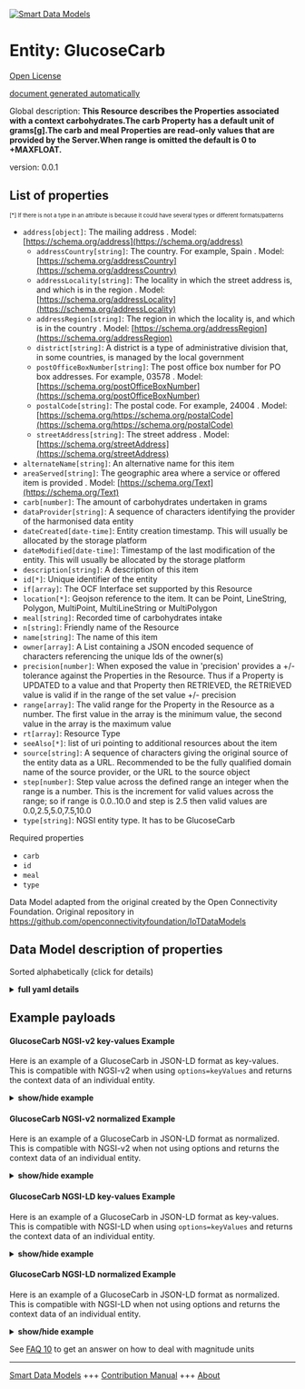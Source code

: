 <!-- 10-Header -->  
[![Smart Data Models](https://smartdatamodels.org/wp-content/uploads/2022/01/SmartDataModels_logo.png "Logo")](https://smartdatamodels.org)  
Entity: GlucoseCarb  
===================<!-- /10-Header -->  
<!-- 15-License -->  
[Open License](https://github.com/smart-data-models//dataModel.OCF/blob/master/GlucoseCarb/LICENSE.md)  
[document generated automatically](https://docs.google.com/presentation/d/e/2PACX-1vTs-Ng5dIAwkg91oTTUdt8ua7woBXhPnwavZ0FxgR8BsAI_Ek3C5q97Nd94HS8KhP-r_quD4H0fgyt3/pub?start=false&loop=false&delayms=3000#slide=id.gb715ace035_0_60)  
<!-- /15-License -->  
<!-- 20-Description -->  
Global description: **This Resource describes the Properties associated with a context carbohydrates.The carb Property has a default unit of grams[g].The carb and meal Properties are read-only values that are provided by the Server.When range is omitted the default is 0 to +MAXFLOAT.**  
version: 0.0.1  
<!-- /20-Description -->  
<!-- 30-PropertiesList -->  

## List of properties  

<sup><sub>[*] If there is not a type in an attribute is because it could have several types or different formats/patterns</sub></sup>  
- `address[object]`: The mailing address  . Model: [https://schema.org/address](https://schema.org/address)	- `addressCountry[string]`: The country. For example, Spain  . Model: [https://schema.org/addressCountry](https://schema.org/addressCountry)  
	- `addressLocality[string]`: The locality in which the street address is, and which is in the region  . Model: [https://schema.org/addressLocality](https://schema.org/addressLocality)  
	- `addressRegion[string]`: The region in which the locality is, and which is in the country  . Model: [https://schema.org/addressRegion](https://schema.org/addressRegion)  
	- `district[string]`: A district is a type of administrative division that, in some countries, is managed by the local government    
	- `postOfficeBoxNumber[string]`: The post office box number for PO box addresses. For example, 03578  . Model: [https://schema.org/postOfficeBoxNumber](https://schema.org/postOfficeBoxNumber)  
	- `postalCode[string]`: The postal code. For example, 24004  . Model: [https://schema.org/https://schema.org/postalCode](https://schema.org/https://schema.org/postalCode)  
	- `streetAddress[string]`: The street address  . Model: [https://schema.org/streetAddress](https://schema.org/streetAddress)  
- `alternateName[string]`: An alternative name for this item  - `areaServed[string]`: The geographic area where a service or offered item is provided  . Model: [https://schema.org/Text](https://schema.org/Text)- `carb[number]`: The amount of carbohydrates undertaken in grams  - `dataProvider[string]`: A sequence of characters identifying the provider of the harmonised data entity  - `dateCreated[date-time]`: Entity creation timestamp. This will usually be allocated by the storage platform  - `dateModified[date-time]`: Timestamp of the last modification of the entity. This will usually be allocated by the storage platform  - `description[string]`: A description of this item  - `id[*]`: Unique identifier of the entity  - `if[array]`: The OCF Interface set supported by this Resource  - `location[*]`: Geojson reference to the item. It can be Point, LineString, Polygon, MultiPoint, MultiLineString or MultiPolygon  - `meal[string]`: Recorded time of carbohydrates intake  - `n[string]`: Friendly name of the Resource  - `name[string]`: The name of this item  - `owner[array]`: A List containing a JSON encoded sequence of characters referencing the unique Ids of the owner(s)  - `precision[number]`: When exposed the value in 'precision' provides a +/- tolerance against the Properties in the Resource. Thus if a Property is UPDATED to a value and that Property then RETRIEVED, the RETRIEVED value is valid if in the range of the set value +/- precision  - `range[array]`: The valid range for the Property in the Resource as a number. The first value in the array is the minimum value, the second value in the array is the maximum value  - `rt[array]`: Resource Type  - `seeAlso[*]`: list of uri pointing to additional resources about the item  - `source[string]`: A sequence of characters giving the original source of the entity data as a URL. Recommended to be the fully qualified domain name of the source provider, or the URL to the source object  - `step[number]`: Step value across the defined range an integer when the range is a number.  This is the increment for valid values across the range; so if range is 0.0..10.0 and step is 2.5 then valid values are 0.0,2.5,5.0,7.5,10.0  - `type[string]`: NGSI entity type. It has to be GlucoseCarb  <!-- /30-PropertiesList -->  
<!-- 35-RequiredProperties -->  
Required properties  
- `carb`  - `id`  - `meal`  - `type`  <!-- /35-RequiredProperties -->  
<!-- 40-RequiredProperties -->  
Data Model adapted from the original created by the Open Connectivity Foundation. Original repository in https://github.com/openconnectivityfoundation/IoTDataModels  
<!-- /40-RequiredProperties -->  
<!-- 50-DataModelHeader -->  
## Data Model description of properties  
Sorted alphabetically (click for details)  
<!-- /50-DataModelHeader -->  
<!-- 60-ModelYaml -->  
<details><summary><strong>full yaml details</strong></summary>    
```yaml  
GlucoseCarb:    
  description: 'This Resource describes the Properties associated with a context carbohydrates.The carb Property has a default unit of grams[g].The carb and meal Properties are read-only values that are provided by the Server.When range is omitted the default is 0 to +MAXFLOAT.'    
  properties:    
    address:    
      description: The mailing address    
      properties:    
        addressCountry:    
          description: 'The country. For example, Spain'    
          type: string    
          x-ngsi:    
            model: https://schema.org/addressCountry    
            type: Property    
        addressLocality:    
          description: 'The locality in which the street address is, and which is in the region'    
          type: string    
          x-ngsi:    
            model: https://schema.org/addressLocality    
            type: Property    
        addressRegion:    
          description: 'The region in which the locality is, and which is in the country'    
          type: string    
          x-ngsi:    
            model: https://schema.org/addressRegion    
            type: Property    
        district:    
          description: 'A district is a type of administrative division that, in some countries, is managed by the local government'    
          type: string    
          x-ngsi:    
            type: Property    
        postOfficeBoxNumber:    
          description: 'The post office box number for PO box addresses. For example, 03578'    
          type: string    
          x-ngsi:    
            model: https://schema.org/postOfficeBoxNumber    
            type: Property    
        postalCode:    
          description: 'The postal code. For example, 24004'    
          type: string    
          x-ngsi:    
            model: https://schema.org/https://schema.org/postalCode    
            type: Property    
        streetAddress:    
          description: The street address    
          type: string    
          x-ngsi:    
            model: https://schema.org/streetAddress    
            type: Property    
        streetNr:    
          description: Number identifying a specific property on a public street    
          type: string    
          x-ngsi:    
            type: Property    
      type: object    
      x-ngsi:    
        model: https://schema.org/address    
        type: Property    
    alternateName:    
      description: An alternative name for this item    
      type: string    
      x-ngsi:    
        type: Property    
    areaServed:    
      description: The geographic area where a service or offered item is provided    
      type: string    
      x-ngsi:    
        model: https://schema.org/Text    
        type: Property    
    carb:    
      description: The amount of carbohydrates undertaken in grams    
      minimum: 0.0    
      readOnly: true    
      type: number    
      x-ngsi:    
        type: Property    
    dataProvider:    
      description: A sequence of characters identifying the provider of the harmonised data entity    
      type: string    
      x-ngsi:    
        type: Property    
    dateCreated:    
      description: Entity creation timestamp. This will usually be allocated by the storage platform    
      format: date-time    
      type: string    
      x-ngsi:    
        type: Property    
    dateModified:    
      description: Timestamp of the last modification of the entity. This will usually be allocated by the storage platform    
      format: date-time    
      type: string    
      x-ngsi:    
        type: Property    
    description:    
      description: A description of this item    
      type: string    
      x-ngsi:    
        type: Property    
    id:    
      anyOf:    
        - description: Identifier format of any NGSI entity    
          maxLength: 256    
          minLength: 1    
          pattern: ^[\w\-\.\{\}\$\+\*\[\]`|~^@!,:\\]+$    
          type: string    
          x-ngsi:    
            type: Property    
        - description: Identifier format of any NGSI entity    
          format: uri    
          type: string    
          x-ngsi:    
            type: Property    
      description: Unique identifier of the entity    
      x-ngsi:    
        type: Property    
    if:    
      description: The OCF Interface set supported by this Resource    
      items:    
        enum:    
          - oic.if.s    
          - oic.if.baseline    
        maxLength: 64    
        type: string    
      minItems: 1    
      readOnly: true    
      type: array    
      uniqueItems: true    
      x-ngsi:    
        type: Property    
    location:    
      description: 'Geojson reference to the item. It can be Point, LineString, Polygon, MultiPoint, MultiLineString or MultiPolygon'    
      oneOf:    
        - description: Geojson reference to the item. Point    
          properties:    
            bbox:    
              items:    
                type: number    
              minItems: 4    
              type: array    
            coordinates:    
              items:    
                type: number    
              minItems: 2    
              type: array    
            type:    
              enum:    
                - Point    
              type: string    
          required:    
            - type    
            - coordinates    
          title: GeoJSON Point    
          type: object    
          x-ngsi:    
            type: GeoProperty    
        - description: Geojson reference to the item. LineString    
          properties:    
            bbox:    
              items:    
                type: number    
              minItems: 4    
              type: array    
            coordinates:    
              items:    
                items:    
                  type: number    
                minItems: 2    
                type: array    
              minItems: 2    
              type: array    
            type:    
              enum:    
                - LineString    
              type: string    
          required:    
            - type    
            - coordinates    
          title: GeoJSON LineString    
          type: object    
          x-ngsi:    
            type: GeoProperty    
        - description: Geojson reference to the item. Polygon    
          properties:    
            bbox:    
              items:    
                type: number    
              minItems: 4    
              type: array    
            coordinates:    
              items:    
                items:    
                  items:    
                    type: number    
                  minItems: 2    
                  type: array    
                minItems: 4    
                type: array    
              type: array    
            type:    
              enum:    
                - Polygon    
              type: string    
          required:    
            - type    
            - coordinates    
          title: GeoJSON Polygon    
          type: object    
          x-ngsi:    
            type: GeoProperty    
        - description: Geojson reference to the item. MultiPoint    
          properties:    
            bbox:    
              items:    
                type: number    
              minItems: 4    
              type: array    
            coordinates:    
              items:    
                items:    
                  type: number    
                minItems: 2    
                type: array    
              type: array    
            type:    
              enum:    
                - MultiPoint    
              type: string    
          required:    
            - type    
            - coordinates    
          title: GeoJSON MultiPoint    
          type: object    
          x-ngsi:    
            type: GeoProperty    
        - description: Geojson reference to the item. MultiLineString    
          properties:    
            bbox:    
              items:    
                type: number    
              minItems: 4    
              type: array    
            coordinates:    
              items:    
                items:    
                  items:    
                    type: number    
                  minItems: 2    
                  type: array    
                minItems: 2    
                type: array    
              type: array    
            type:    
              enum:    
                - MultiLineString    
              type: string    
          required:    
            - type    
            - coordinates    
          title: GeoJSON MultiLineString    
          type: object    
          x-ngsi:    
            type: GeoProperty    
        - description: Geojson reference to the item. MultiLineString    
          properties:    
            bbox:    
              items:    
                type: number    
              minItems: 4    
              type: array    
            coordinates:    
              items:    
                items:    
                  items:    
                    items:    
                      type: number    
                    minItems: 2    
                    type: array    
                  minItems: 4    
                  type: array    
                type: array    
              type: array    
            type:    
              enum:    
                - MultiPolygon    
              type: string    
          required:    
            - type    
            - coordinates    
          title: GeoJSON MultiPolygon    
          type: object    
          x-ngsi:    
            type: GeoProperty    
      x-ngsi:    
        type: GeoProperty    
    meal:    
      description: Recorded time of carbohydrates intake    
      enum:    
        - breakfast    
        - lunch    
        - dinner    
        - snack    
        - drink    
        - supper    
        - brunch    
        - undetermined    
        - other    
        - no_entry    
        - no_ingestion    
      readOnly: true    
      type: string    
      x-ngsi:    
        type: Property    
    n:    
      description: Friendly name of the Resource    
      maxLength: 64    
      readOnly: true    
      type: string    
      x-ngsi:    
        type: Property    
    name:    
      description: The name of this item    
      type: string    
      x-ngsi:    
        type: Property    
    owner:    
      description: A List containing a JSON encoded sequence of characters referencing the unique Ids of the owner(s)    
      items:    
        anyOf:    
          - description: Identifier format of any NGSI entity    
            maxLength: 256    
            minLength: 1    
            pattern: ^[\w\-\.\{\}\$\+\*\[\]`|~^@!,:\\]+$    
            type: string    
            x-ngsi:    
              type: Property    
          - description: Identifier format of any NGSI entity    
            format: uri    
            type: string    
            x-ngsi:    
              type: Property    
        description: Unique identifier of the entity    
        x-ngsi:    
          type: Property    
      type: array    
      x-ngsi:    
        type: Property    
    precision:    
      description: 'When exposed the value in ''precision'' provides a +/- tolerance against the Properties in the Resource. Thus if a Property is UPDATED to a value and that Property then RETRIEVED, the RETRIEVED value is valid if in the range of the set value +/- precision'    
      readOnly: true    
      type: number    
      x-ngsi:    
        type: Property    
    range:    
      description: 'The valid range for the Property in the Resource as a number. The first value in the array is the minimum value, the second value in the array is the maximum value'    
      items:    
        type: number    
      maxItems: 2    
      minItems: 2    
      readOnly: true    
      type: array    
      x-ngsi:    
        type: Property    
    rt:    
      description: Resource Type    
      items:    
        enum:    
          - oic.r.glucose.carb    
        maxLength: 64    
        type: string    
      minItems: 1    
      readOnly: true    
      type: array    
      uniqueItems: true    
      x-ngsi:    
        type: Property    
    seeAlso:    
      description: list of uri pointing to additional resources about the item    
      oneOf:    
        - items:    
            format: uri    
            type: string    
          minItems: 1    
          type: array    
        - format: uri    
          type: string    
      x-ngsi:    
        type: Property    
    source:    
      description: 'A sequence of characters giving the original source of the entity data as a URL. Recommended to be the fully qualified domain name of the source provider, or the URL to the source object'    
      type: string    
      x-ngsi:    
        type: Property    
    step:    
      description: 'Step value across the defined range an integer when the range is a number.  This is the increment for valid values across the range; so if range is 0.0..10.0 and step is 2.5 then valid values are 0.0,2.5,5.0,7.5,10.0'    
      readOnly: true    
      type: number    
      x-ngsi:    
        type: Property    
    type:    
      description: NGSI entity type. It has to be GlucoseCarb    
      enum:    
        - GlucoseCarb    
      type: string    
      x-ngsi:    
        type: Property    
  required:    
    - carb    
    - meal    
    - id    
    - type    
  type: object    
  x-derived-from: https://raw.githubusercontent.com/openconnectivityfoundation/IoTDataModels/master/GlucoseCarbResURI.swagger.json    
  x-disclaimer: 'Redistribution and use in source and binary forms, with or without modification, are permitted  provided that the license conditions are met. Copyleft (c) 2022 Contributors to Smart Data Models Program'    
  x-license-url: https://github.com/smart-data-models/dataModel.OCF/blob/master/GlucoseCarb/LICENSE.md    
  x-model-schema: https://smart-data-models.github.io/dataModel.OCF/GlucoseCarb/schema.json    
  x-model-tags: OCF    
  x-version: 0.0.1    
```  
</details>    
<!-- /60-ModelYaml -->  
<!-- 70-MiddleNotes -->  
<!-- /70-MiddleNotes -->  
<!-- 80-Examples -->  
## Example payloads    
#### GlucoseCarb NGSI-v2 key-values Example    
Here is an example of a GlucoseCarb in JSON-LD format as key-values. This is compatible with NGSI-v2 when  using `options=keyValues` and returns the context data of an individual entity.  
<details><summary><strong>show/hide example</strong></summary>    
```json  
{  
  "id": "urn:ngsi-ld:GlucoseCarb:id:IXKW:55577808",  
  "dateCreated": "1993-02-18T14:28:07Z",  
  "dateModified": "1997-09-28T09:47:10Z",  
  "source": "Financial civil western modern message together strategy. Meeting room hold drug mention. Policy indeed school identify government know. Take ok together environmental candidate.",  
  "name": "Meeting and under hair occur. Within season check special example.",  
  "alternateName": "Develop involve source study participant commercial. Figure recent whom brother answer. Often conference country let among although book modern.",  
  "description": "Plant present consumer if fire. Information still movie language style. Page per form reality.",  
  "dataProvider": "Project she real. Foot half movement north.",  
  "owner": [  
    "urn:ngsi-ld:GlucoseCarb:items:TDIO:31776660",  
    "urn:ngsi-ld:GlucoseCarb:items:TJOS:80357915"  
  ],  
  "seeAlso": [  
    "urn:ngsi-ld:GlucoseCarb:items:FTII:88661137",  
    "urn:ngsi-ld:GlucoseCarb:items:LQRK:95045619"  
  ],  
  "location": {  
    "type": "Point",  
    "coordinates": [  
      -78.118671,  
      -21.584307  
    ]  
  },  
  "address": {  
    "streetAddress": "Yard writer after economy since audience. Again little must exactly.",  
    "addressLocality": "Throw network second design threat. Several radio budget set against maintain. Provide movie receive Republican base read boy.",  
    "addressRegion": "Significant chance training individual forget learn state. Church who yes recent yet although trial. Here information only.",  
    "addressCountry": "Contain bar other bed draw. Me natural girl music account law. Film education let what upon war measure relate.",  
    "postalCode": "Answer east nature this. Join that social. Miss game save step choice.",  
    "postOfficeBoxNumber": "Record mind market task power fund find. Skill region stage happen. Suddenly total want against former. Military deal institution."  
  },  
  "areaServed": "Work hand gas appear type. Entire why her huge first.",  
  "rt": [  
    "oic.r.glucose.carb",  
    "oic.r.glucose.carb"  
  ],  
  "carb": {  
    "type": "Property",  
    "value": 136.7  
  },  
  "meal": "other",  
  "range": [  
    170.5,  
    706.1  
  ],  
  "step": {  
    "type": "Property",  
    "value": 671.9  
  },  
  "precision": {  
    "type": "Property",  
    "value": 648.4  
  },  
  "n": "Interview person person whole success top edge. Brother quite describe could Republican network single walk. Among program determine doctor.",  
  "if": [  
    "oic.if.s",  
    "oic.if.baseline"  
  ],  
  "type": "GlucoseCarb"  
}  
```  
</details>  
#### GlucoseCarb NGSI-v2 normalized Example    
Here is an example of a GlucoseCarb in JSON-LD format as normalized. This is compatible with NGSI-v2 when not using options and returns the context data of an individual entity.  
<details><summary><strong>show/hide example</strong></summary>    
```json  
{  
  "id": {  
    "type": "string",  
    "value": "urn:ngsi-ld:GlucoseCarb:id:IXKW:55577808"  
  },  
  "dateCreated": {  
    "format": "date-time",  
    "type": "string",  
    "value": "1993-02-18T14:28:07Z"  
  },  
  "dateModified": {  
    "format": "date-time",  
    "type": "string",  
    "value": "1997-09-28T09:47:10Z"  
  },  
  "source": {  
    "type": "string",  
    "value": "Financial civil western modern message together strategy. Meeting room hold drug mention. Policy indeed school identify government know. Take ok together environmental candidate."  
  },  
  "name": {  
    "type": "string",  
    "value": "Meeting and under hair occur. Within season check special example."  
  },  
  "alternateName": {  
    "type": "string",  
    "value": "Develop involve source study participant commercial. Figure recent whom brother answer. Often conference country let among although book modern."  
  },  
  "description": {  
    "type": "string",  
    "value": "Plant present consumer if fire. Information still movie language style. Page per form reality."  
  },  
  "dataProvider": {  
    "type": "string",  
    "value": "Project she real. Foot half movement north."  
  },  
  "owner": {  
    "type": "array",  
    "value": [  
      "urn:ngsi-ld:GlucoseCarb:items:TDIO:31776660",  
      "urn:ngsi-ld:GlucoseCarb:items:TJOS:80357915"  
    ]  
  },  
  "seeAlso": {  
    "type": "array",  
    "value": [  
      "urn:ngsi-ld:GlucoseCarb:items:FTII:88661137",  
      "urn:ngsi-ld:GlucoseCarb:items:LQRK:95045619"  
    ]  
  },  
  "location": {  
    "type": "object",  
    "value": {  
      "type": "Point",  
      "coordinates": [  
        -78.118671,  
        -21.584307  
      ]  
    }  
  },  
  "address": {  
    "type": "object",  
    "value": {  
      "streetAddress": "Yard writer after economy since audience. Again little must exactly.",  
      "addressLocality": "Throw network second design threat. Several radio budget set against maintain. Provide movie receive Republican base read boy.",  
      "addressRegion": "Significant chance training individual forget learn state. Church who yes recent yet although trial. Here information only.",  
      "addressCountry": "Contain bar other bed draw. Me natural girl music account law. Film education let what upon war measure relate.",  
      "postalCode": "Answer east nature this. Join that social. Miss game save step choice.",  
      "postOfficeBoxNumber": "Record mind market task power fund find. Skill region stage happen. Suddenly total want against former. Military deal institution."  
    }  
  },  
  "areaServed": {  
    "type": "string",  
    "value": "Work hand gas appear type. Entire why her huge first."  
  },  
  "rt": {  
    "type": "array",  
    "value": [  
      "oic.r.glucose.carb",  
      "oic.r.glucose.carb"  
    ]  
  },  
  "carb": {  
    "type": "object",  
    "value": {  
      "type": "Property",  
      "value": 136.7  
    }  
  },  
  "meal": {  
    "type": "string",  
    "value": "other"  
  },  
  "range": {  
    "type": "array",  
    "value": [  
      170.5,  
      706.1  
    ]  
  },  
  "step": {  
    "type": "object",  
    "value": {  
      "type": "Property",  
      "value": 671.9  
    }  
  },  
  "precision": {  
    "type": "object",  
    "value": {  
      "type": "Property",  
      "value": 648.4  
    }  
  },  
  "n": {  
    "type": "string",  
    "value": "Interview person person whole success top edge. Brother quite describe could Republican network single walk. Among program determine doctor."  
  },  
  "if": {  
    "type": "array",  
    "value": [  
      "oic.if.s",  
      "oic.if.baseline"  
    ]  
  },  
  "type": {  
    "type": "string",  
    "value": "GlucoseCarb"  
  }  
}  
```  
</details>  
#### GlucoseCarb NGSI-LD key-values Example    
Here is an example of a GlucoseCarb in JSON-LD format as key-values. This is compatible with NGSI-LD when  using `options=keyValues` and returns the context data of an individual entity.  
<details><summary><strong>show/hide example</strong></summary>    
```json  
{  
    "id": "urn:ngsi-ld:GlucoseCarb:id:IXKW:55577808",  
    "dateCreated": "1993-02-18T14:28:07Z",  
    "dateModified": "1997-09-28T09:47:10Z",  
    "source": "Financial civil western modern message together strategy. Meeting room hold drug mention. Policy indeed school identify government know. Take ok together environmental candidate.",  
    "name": "Meeting and under hair occur. Within season check special example.",  
    "alternateName": "Develop involve source study participant commercial. Figure recent whom brother answer. Often conference country let among although book modern.",  
    "description": "Plant present consumer if fire. Information still movie language style. Page per form reality.",  
    "dataProvider": "Project she real. Foot half movement north.",  
    "owner": [  
        "urn:ngsi-ld:GlucoseCarb:items:TDIO:31776660",  
        "urn:ngsi-ld:GlucoseCarb:items:TJOS:80357915"  
    ],  
    "seeAlso": [  
        "urn:ngsi-ld:GlucoseCarb:items:FTII:88661137",  
        "urn:ngsi-ld:GlucoseCarb:items:LQRK:95045619"  
    ],  
    "location": {  
        "type": "Point",  
        "coordinates": [  
            -78.118671,  
            -21.584307  
        ]  
    },  
    "address": {  
        "streetAddress": "Yard writer after economy since audience. Again little must exactly.",  
        "addressLocality": "Throw network second design threat. Several radio budget set against maintain. Provide movie receive Republican base read boy.",  
        "addressRegion": "Significant chance training individual forget learn state. Church who yes recent yet although trial. Here information only.",  
        "addressCountry": "Contain bar other bed draw. Me natural girl music account law. Film education let what upon war measure relate.",  
        "postalCode": "Answer east nature this. Join that social. Miss game save step choice.",  
        "postOfficeBoxNumber": "Record mind market task power fund find. Skill region stage happen. Suddenly total want against former. Military deal institution."  
    },  
    "areaServed": "Work hand gas appear type. Entire why her huge first.",  
    "rt": [  
        "oic.r.glucose.carb",  
        "oic.r.glucose.carb"  
    ],  
    "carb": {  
        "type": "Property",  
        "value": 136.7  
    },  
    "meal": "other",  
    "range": [  
        170.5,  
        706.1  
    ],  
    "step": {  
        "type": "Property",  
        "value": 671.9  
    },  
    "precision": {  
        "type": "Property",  
        "value": 648.4  
    },  
    "n": "Interview person person whole success top edge. Brother quite describe could Republican network single walk. Among program determine doctor.",  
    "if": [  
        "oic.if.s",  
        "oic.if.baseline"  
    ],  
    "type": "GlucoseCarb",  
    "@context": [  
        "https://smartdatamodels.org/context.jsonld",  
        "https://raw.githubusercontent.com/smart-data-models/dataModel.OCF/master/context.jsonld"  
    ]  
}  
```  
</details>  
#### GlucoseCarb NGSI-LD normalized Example    
Here is an example of a GlucoseCarb in JSON-LD format as normalized. This is compatible with NGSI-LD when not using options and returns the context data of an individual entity.  
<details><summary><strong>show/hide example</strong></summary>    
```json  
{  
    "id": "urn:ngsi-ld:GlucoseCarb:id:COKE:43939058",  
    "dateCreated": {  
        "type": "Property",  
        "value": {  
            "@type": "DateTime",  
            "@value": "1972-10-23T07:02:37Z"  
        }  
    },  
    "dateModified": {  
        "type": "Property",  
        "value": {  
            "@type": "DateTime",  
            "@value": "2020-07-11T01:59:03Z"  
        }  
    },  
    "source": {  
        "type": "Property",  
        "value": "Sound than consumer yet meet around maybe. Tree report deal TV lawyer receive. Take manager several nice million bag."  
    },  
    "name": {  
        "type": "Property",  
        "value": "Family detail federal bad practice as dark. Article really point step southern maintain central worry."  
    },  
    "alternateName": {  
        "type": "Property",  
        "value": "Serious simple art town nor plant state happen. Policy evidence idea game."  
    },  
    "description": {  
        "type": "Property",  
        "value": "Tell magazine field kid free some. I certain picture front key."  
    },  
    "dataProvider": {  
        "type": "Property",  
        "value": "Tough interest computer pattern happen less enjoy threat. Role life bad process explain. Finally soon first most. Tend street impact role."  
    },  
    "owner": {  
        "type": "Property",  
        "value": [  
            "urn:ngsi-ld:GlucoseCarb:items:NIZT:03977609",  
            "urn:ngsi-ld:GlucoseCarb:items:DWEA:06806930"  
        ]  
    },  
    "seeAlso": {  
        "type": "Property",  
        "value": [  
            "urn:ngsi-ld:GlucoseCarb:items:NTWO:83362058"  
        ]  
    },  
    "location": {  
        "type": "Property",  
        "value": {  
            "type": "Point",  
            "coordinates": [  
                -73.169997,  
                -161.055539  
            ]  
        }  
    },  
    "address": {  
        "type": "Property",  
        "value": {  
            "streetAddress": "State table pretty account sort detail. Treatment pattern way attorney. Letter drop wish nothing yes indeed.",  
            "addressLocality": "Peace hope popular shoulder career course choose. Husband keep collection machine water.",  
            "addressRegion": "Wear thought box seven wind manager. Pay force surface manager day store. Ok head occur executive range.",  
            "addressCountry": "Whatever administration it often. We fund idea ask capital despite pay.",  
            "postalCode": "Feeling free these certainly brother. So situation court fire rich expert local.",  
            "postOfficeBoxNumber": "Risk big lead particularly audience dinner sign and. Size difficult relationship back thousand realize."  
        }  
    },  
    "areaServed": {  
        "type": "Property",  
        "value": "Both rock and defense imagine. Such especially grow civil per. Sea ago spring."  
    },  
    "rt": {  
        "type": "Property",  
        "value": [  
            "oic.r.glucose.carb"  
        ]  
    },  
    "carb": {  
        "type": "Property",  
        "value": 156.3  
    },  
    "meal": {  
        "type": "Property",  
        "value": "undetermined"  
    },  
    "range": {  
        "type": "Property",  
        "value": [  
            730.8,  
            508.3  
        ]  
    },  
    "step": {  
        "type": "Property",  
        "value": 60.5  
    },  
    "precision": {  
        "type": "Property",  
        "value": 892.1  
    },  
    "n": {  
        "type": "Property",  
        "value": "Its program population best. Wind through because then leave expert mouth. Lay tell drug animal law vote degree."  
    },  
    "if": {  
        "type": "Property",  
        "value": [  
            "oic.if.s"  
        ]  
    },  
    "type": "GlucoseCarb",  
    "@context": [  
        "https://smartdatamodels.org/context.jsonld",  
        "https://raw.githubusercontent.com/smart-data-models/dataModel.OCF/master/context.jsonld"  
    ]  
}  
```  
</details><!-- /80-Examples -->  
<!-- 90-FooterNotes -->  
<!-- /90-FooterNotes -->  
<!-- 95-Units -->  
See [FAQ 10](https://smartdatamodels.org/index.php/faqs/) to get an answer on how to deal with magnitude units  
<!-- /95-Units -->  
<!-- 97-LastFooter -->  
---  
[Smart Data Models](https://smartdatamodels.org) +++ [Contribution Manual](https://bit.ly/contribution_manual) +++ [About](https://bit.ly/Introduction_SDM)<!-- /97-LastFooter -->  
